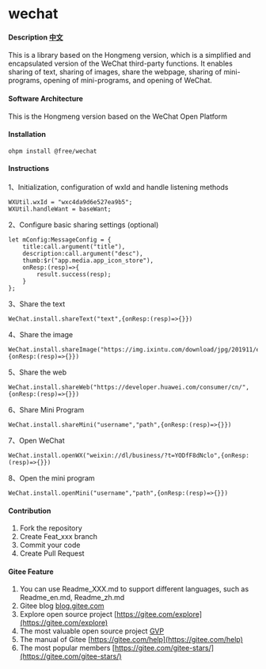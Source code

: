 # wechat

#### Description [中文](README.md)

This is a library based on the Hongmeng version, which is a simplified and encapsulated version of the WeChat third-party functions. It enables sharing of text, sharing of images, share the webpage, sharing of mini-programs, opening of mini-programs, and opening of WeChat.
#### Software Architecture 

This is the Hongmeng version based on the WeChat Open Platform
#### Installation

`ohpm install @free/wechat`

#### Instructions


1、Initialization, configuration of wxId and handle listening methods
```
WXUtil.wxId = "wxc4da9d6e527ea9b5";
WXUtil.handleWant = baseWant;
```

2、Configure basic sharing settings (optional)
```
let mConfig:MessageConfig = {
    title:call.argument("title"),
    description:call.argument("desc"),
    thumb:$r("app.media.app_icon_store"),
    onResp:(resp)=>{
        result.success(resp);
    }
};
```

3、Share the text
```
WeChat.install.shareText("text",{onResp:(resp)=>{}})
```

4、Share the image
```
WeChat.install.shareImage("https://img.ixintu.com/download/jpg/201911/e25b904bc42a74d7d77aed81e66d772c.jpg!con",{onResp:(resp)=>{}})
```

5、Share the web
```
WeChat.install.shareWeb("https://developer.huawei.com/consumer/cn/",{onResp:(resp)=>{}})
```

6、Share Mini Program
```
WeChat.install.shareMini("username","path",{onResp:(resp)=>{}})
```

7、Open WeChat
```
WeChat.install.openWX("weixin://dl/business/?t=YODfF8dNclo",{onResp:(resp)=>{}})
```

8、Open the mini program
```
WeChat.install.openMini("username","path",{onResp:(resp)=>{}})
```


#### Contribution

1.  Fork the repository
2.  Create Feat_xxx branch
3.  Commit your code
4.  Create Pull Request


#### Gitee Feature

1.  You can use Readme\_XXX.md to support different languages, such as Readme\_en.md, Readme\_zh.md
2.  Gitee blog [blog.gitee.com](https://blog.gitee.com)
3.  Explore open source project [https://gitee.com/explore](https://gitee.com/explore)
4.  The most valuable open source project [GVP](https://gitee.com/gvp)
5.  The manual of Gitee [https://gitee.com/help](https://gitee.com/help)
6.  The most popular members  [https://gitee.com/gitee-stars/](https://gitee.com/gitee-stars/)
